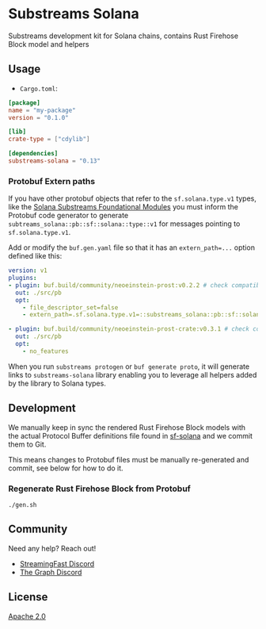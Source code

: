 # Substreams Solana

Substreams development kit for Solana chains, contains Rust Firehose Block model and helpers

## Usage

* `Cargo.toml`:

```toml
[package]
name = "my-package"
version = "0.1.0"

[lib]
crate-type = ["cdylib"]

[dependencies]
substreams-solana = "0.13"
```

### Protobuf Extern paths

If you have other protobuf objects that refer to the `sf.solana.type.v1` types, like the [Solana Substreams Foundational Modules](https://github.com/streamingfast/substreams-foundational-modules/tree/develop/solana-common) you must inform the Protobuf code generator to generate `subtreams_solana::pb::sf::solana::type::v1` for messages pointing to `sf.solana.type.v1`.

Add or modify the `buf.gen.yaml` file so that it has an `extern_path=...` option defined like this:

```yaml
version: v1
plugins:
- plugin: buf.build/community/neoeinstein-prost:v0.2.2 # check compatibility with your 'prost' crate
  out: ./src/pb
  opt:
    - file_descriptor_set=false
    - extern_path=.sf.solana.type.v1=::substreams_solana::pb::sf::solana::type::v1

- plugin: buf.build/community/neoeinstein-prost-crate:v0.3.1 # check compatibility with your 'prost' crate
  out: ./src/pb
  opt:
    - no_features
```

When you run `substreams protogen` or `buf generate proto`, it will generate links to `substreams-solana` library enabling you to leverage all helpers added by the library to Solana types.

## Development

We manually keep in sync the rendered Rust Firehose Block models with the actual Protocol Buffer definitions file found in [sf-solana](https://github.com/streamingfast/sf-solana/tree/develop/proto) and we commit them to Git.

This means changes to Protobuf files must be manually re-generated and commit, see below for how to do it.

### Regenerate Rust Firehose Block from Protobuf

```
./gen.sh
```

## Community

Need any help? Reach out!

* [StreamingFast Discord](https://discord.gg/jZwqxJAvRs)
* [The Graph Discord](https://discord.gg/vtvv7FP)

## License

[Apache 2.0](LICENSE)
